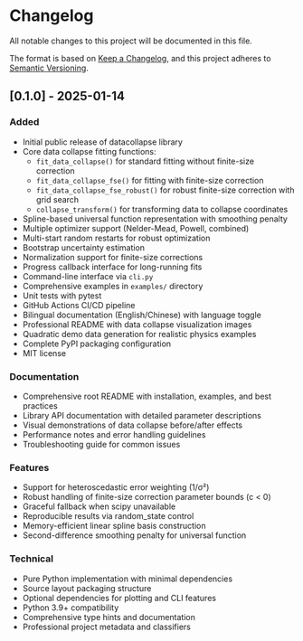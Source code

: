 
# Changelog

All notable changes to this project will be documented in this file.

The format is based on [Keep a Changelog](https://keepachangelog.com/en/1.0.0/),
and this project adheres to [Semantic Versioning](https://semver.org/spec/v2.0.0.html).

## [0.1.0] - 2025-01-14

### Added
- Initial public release of datacollapse library
- Core data collapse fitting functions:
  - `fit_data_collapse()` for standard fitting without finite-size correction
  - `fit_data_collapse_fse()` for fitting with finite-size correction
  - `fit_data_collapse_fse_robust()` for robust finite-size correction with grid search
  - `collapse_transform()` for transforming data to collapse coordinates
- Spline-based universal function representation with smoothing penalty
- Multiple optimizer support (Nelder-Mead, Powell, combined)
- Multi-start random restarts for robust optimization
- Bootstrap uncertainty estimation
- Normalization support for finite-size corrections
- Progress callback interface for long-running fits
- Command-line interface via `cli.py`
- Comprehensive examples in `examples/` directory
- Unit tests with pytest
- GitHub Actions CI/CD pipeline
- Bilingual documentation (English/Chinese) with language toggle
- Professional README with data collapse visualization images
- Quadratic demo data generation for realistic physics examples
- Complete PyPI packaging configuration
- MIT license

### Documentation
- Comprehensive root README with installation, examples, and best practices
- Library API documentation with detailed parameter descriptions
- Visual demonstrations of data collapse before/after effects
- Performance notes and error handling guidelines
- Troubleshooting guide for common issues

### Features
- Support for heteroscedastic error weighting (1/σ²)
- Robust handling of finite-size correction parameter bounds (c < 0)
- Graceful fallback when scipy unavailable
- Reproducible results via random_state control
- Memory-efficient linear spline basis construction
- Second-difference smoothing penalty for universal function

### Technical
- Pure Python implementation with minimal dependencies
- Source layout packaging structure
- Optional dependencies for plotting and CLI features
- Python 3.9+ compatibility
- Comprehensive type hints and documentation
- Professional project metadata and classifiers
